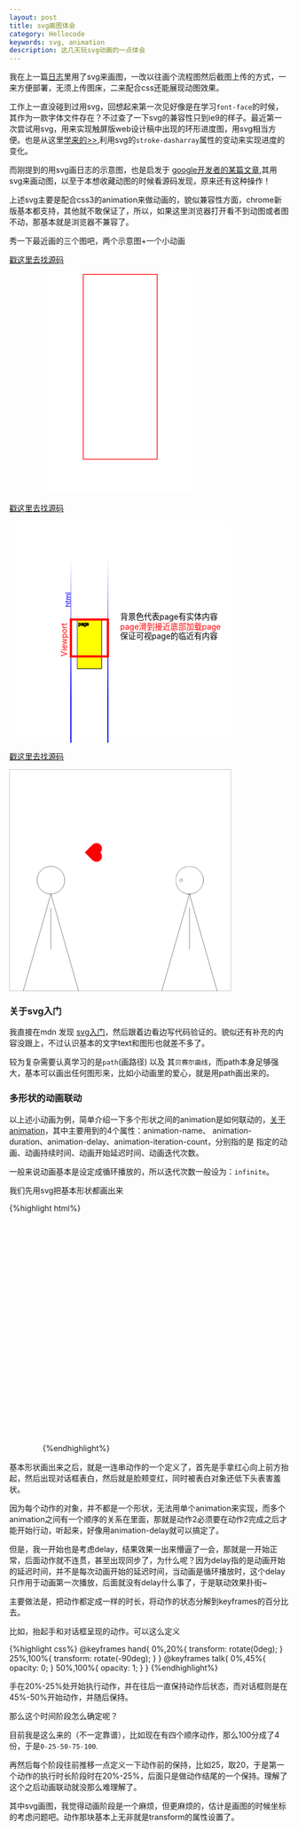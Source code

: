 ```yaml
---
layout: post
title: svg画图体会
category: Hellocode
keywords: svg, animation
description: 这几天玩svg动画的一点体会
---
```


我在上一篇[日志](http://shellphon.wang/githublog/2017/07/infinite-scroll-first.html)里用了svg来画图，一改以往画个流程图然后截图上传的方式，一来方便部署，无须上传图床，二来配合css还能展现动图效果。

工作上一直没碰到过用svg，回想起来第一次见好像是在学习`font-face`的时候，其作为一款字体文件存在？不过查了一下svg的兼容性只到ie9的样子。最近第一次尝试用svg，用来实现触屏版web设计稿中出现的环形进度图，用svg相当方便。也是从这里[学来的>>](https://github.com/chokcoco/SVG),利用svg的`stroke-dasharray`属性的变动来实现进度的变化。

而刚提到的用svg画日志的示意图，也是启发于 [google开发者的某篇文章](https://developers.google.com/web/updates/2016/07/infinite-scroller),其用svg来画动图，以至于本想收藏动图的时候看源码发现，原来还有这种操作！

上述svg主要是配合css3的animation来做动画的，貌似兼容性方面，chrome新版基本都支持，其他就不敢保证了，所以，如果这里浏览器打开看不到动图或者图不动，那基本就是浏览器不兼容了。

<style>
  svg{width:400px;height:400px;margin:0 auto}svg.infscroll{vector-effect:non-scaling-stroke}svg *{vector-effect:inherit}#browser .viewport{stroke:red;stroke-width:4;fill:none}#browser .viewport text{stroke:none;fill:red}.whitener{stroke:none;fill:rgba(255,255,255,0.54)}#runway{stroke:url(#linear);stroke-width:2;fill:none}#runway+text{fill:blue;stroke:none}.pages>use{stroke:none;fill:none}.pages>use:nth-child(1){animation:page1 10s infinite}.pages>use:nth-child(2){animation:page2 10s infinite}.pages>use:nth-child(3){animation:page3 10s infinite}.pages>use:nth-child(4){animation:page4 10s infinite}.pages>use:nth-child(5){animation:pagew1 10s infinite}.pages>use:nth-child(6){animation:pagew2 10s infinite}.pages>use:nth-child(7){animation:pagew3 10s infinite}.pages>use:nth-child(8){animation:pagew4 10s infinite}.pages{animation:items 10s infinite}@keyframes items{0%{transform:translateY(0px)}16%,20%{transform:translateY(-80px)}32%,36%{transform:translateY(-480px)}48%,52%{transform:translateY(-800px)}64%,68%{transform:translateY(-880px)}80%,84%{transform:translateY(-802px)}96%,100%{transform:translateY(-480px)}}@keyframes page1{0%{stroke:#000;fill:yellow}16%,20%{stroke:#000;fill:yellow}32%,36%{stroke:#000;fill:yellow}48%,52%{stroke:#000;fill:none}64%,68%{stroke:#000;fill:none}80%,84%{stroke:#000;fill:yellow}96%,100%{stroke:#000;fill:yellow}}@keyframes page2{0%{stroke:none;fill:none}16%,20%{stroke:#000;fill:yellow}32%,36%{stroke:#000;fill:yellow}48%,52%{stroke:#000;fill:yellow}64%,68%{stroke:#000;fill:yellow}80%,84%{stroke:#000;fill:yellow}96%,100%{stroke:#000;fill:yellow}}@keyframes page3{0%{stroke:none;fill:none}16%,20%{stroke:none;fill:none}32%,36%{stroke:#000;fill:yellow}48%,52%{stroke:#000;fill:yellow}64%,68%{stroke:#000;fill:yellow}80%,84%{stroke:#000;fill:yellow}96%,100%{stroke:#000;fill:yellow}}@keyframes page4{0%{stroke:none;fill:none}16%,20%{stroke:none;fill:none}32%,36%{stroke:none;fill:none}48%,52%{stroke:none;fill:none}64%,68%{stroke:#000;fill:yellow}80%,84%{stroke:#000;fill:yellow}96%,100%{stroke:#000;fill:none}}
  .item1{animation:move1 9s infinite}.item2{animation:move2 9s infinite}.item3{animation:move3 9s infinite}.item4{animation:move4 9s infinite}.item5{animation:move5 9s infinite}.item6{animation:move6 9s infinite}.line{animation:line 9s infinite}@keyframes move1{0%{transform:translate(0px,0px)}10%,100%{transform:translate(200px,0px)}}@keyframes move2{0%,10%{transform:translate(0px,0px)}20%,100%{transform:translate(320px,-110px)}}@keyframes move3{0%,20%{transform:translate(0px,0px)}40%,100%{transform:translate(440px,-280px)}}@keyframes move4{0%,40%{transform:translate(0px,0px)}60%,100%{transform:translate(440px,-290px)}}@keyframes move5{0%,60%{transform:translate(0px,0px)}80%,100%{transform:translate(200px,-410px)}}@keyframes move6{0%,80%{transform:translate(0px,0px)}90%,100%{transform:translate(320px,-580px)}}@keyframes line{0%,40%{transform:translateY(0px)}50%,60%{transform:translateY(50px)}65%,80%{transform:translateY(100px)}85%,90%{transform:translateY(150px)}98%,100%{transform:translateY(210px)}}
  .item{stroke:#000;fill:#fff;}.face{stroke:none;animation:pink 8s infinite;}.hand{stroke:#000;transform-origin:0 0;}#heart path{transform-origin:center center;transform:scale(0.4) rotate(90deg);fill:red;}#talk{opacity:0;animation:talk 8s infinite;}#heart{animation:hand 8s infinite;transform-origin:top center;}.head-part{animation:shy 8s infinite;transform-origin:center center;}@keyframes hand{0%,20%{transform:rotate(0deg);}25%,100%{transform:rotate(-90deg);}}@keyframes talk{0%,45%{opacity:0;}50%,100%{opacity:1;}}@keyframes pink{0%,70%{fill:none;}75%,100%{fill:pink;}}@keyframes shy{0%,65%{transform:rotate(0deg);}75%,100%{transform:rotate(-30deg);}}
</style>

秀一下最近画的三个图吧，两个示意图+一个小动画

[戳这里去找源码](http://runjs.cn/detail/urakrqoq)

<svg xmlns="http://www.w3.org/2000/svg" xmlns:xlink="http://www.w3.org/1999/xlink" viewBox="0 0 800 1200" >
  <rect x="0" y="0" width="800" height="1200" fill="#fff" ></rect>
  <rect x="200" y="10" width="400" height="1000" stroke='red' stroke-width='4' fill="#fff" ></rect>
  
  <rect class="item1" x="10" y="10" width="100" height="100" stroke='#eee' stroke-width='2' fill="#999" ></rect>
  <rect class="item2" x="10" y="120" width="100" height="150" stroke='#eee' stroke-width='2' fill="#999" ></rect>
  <rect class="item3" x="10" y="290" width="100" height="50" stroke='#eee' stroke-width='2' fill="#999" ></rect>
  
  <rect class="item4" x="10" y="360" width="100" height="150" stroke='#eee' stroke-width='2' fill="#999" ></rect>
  <rect class="item5" x="10" y="530" width="100" height="200" stroke='#eee' stroke-width='2' fill="#999" ></rect>
  <rect class="item6" x="10" y="750" width="100" height="130" stroke='#eee' stroke-width='2' fill="#999" ></rect>
  <line class="line" x1='120' y1='10' x2='680' y2='10' stroke='blue' stroke-width="4" stroke-dasharray="20 10"></line>
</svg>

[戳这里去找源码](http://runjs.cn/detail/7zgdevpk)

<svg xmlns="http://www.w3.org/2000/svg" xmlns:xlink="http://www.w3.org/1999/xlink" viewBox="0 -800 800 1800" class="infscroll" preserveAspectRatio="xMidYMid meet" style="vector-effect: non-scaling-stroke;background-color:white;"><defs><linearGradient id="linear" x1="0%" y1="0%" x2="0%" y2="1000%"><stop offset="0%" stop-color="rgba(0, 0, 255, 0)"></stop><stop offset="5%" stop-color="rgba(0, 0, 255, 1)"></stop></linearGradient><g id="page"><rect x="50" y="0" width="200" height="400"></rect>     <text class="ptext" x="60" y="50"  font-size="36">page</text></g></defs><g id="runway"><rect x="0" y="-500" width="300" height="2280"></rect></g><text x="100" y="0" transform="rotate(-90)" font-size="60">html</text><g class="pages">    <use xlink:href="#page" x="0" y="0"></use><use xlink:href="#page" x="0" y="401"></use><use xlink:href="#page" x="0" y="802"></use>    <use xlink:href="#page" x="0" y="1203"></use></g><g id="browser"><g class="viewport"><rect x="0" y="0" width="300" height="300"></rect><text x="-300" y="-32" transform="rotate(-90)" font-size="64">Viewport</text></g></g>  <g id="claim">    <text x="400" y="0" font-size="64">背景色代表page有实体内容</text>    <text x="400" fill="red" y="80" font-size="64">page滑到接近底部加载page</text>    <text x="400" y="160" font-size="64">保证可视page的临近有内容</text>  </g></svg>

[戳这里去找源码](http://runjs.cn/detail/qf65tz8w)

<svg xmlns="http://www.w3.org/2000/svg" xmlns:xlink="http://www.w3.org/1999/xlink" viewBox="0 0 800 800">
  <rect class="bkg" x='0' y='0' width="800" height="800" stroke="#333" fill="#fff"></rect>
  <g id="boy">
    <circle class="head item" cx="150" cy="400" r="50"></circle>
    <ellipse class="item face" cx="170" cy="410" rx="20" ry="5" />
    <path class="body item" d="M150,450 l-100,350 l200,0Z"/>
    <g id="heart">
      <line class="hand" x1="150" y1="500" x2="150" y2="650"/>
      <path d="M150,720 l -70.7,-70.7 a 50 50  0 0 1  70.7 -70.74 a 50 50  0 0 1  70.7 70.74 l -70.7 70.7z "  stroke="#fff" stroke-width="1" ></path>
    </g>
    <g id="talk">
      <path class="item" d="M150,300 l-30,-30 l-100,0 l0,-220 l500,0 l0,220 l-340,0 Z"/>
      <text x="200" y="150" text-anchor="middle" font-size="40">我喜欢你</text>
    </g>
  </g>  
  <g id="girl">
    <g class="head-part">
    <circle class="head item" cx="650" cy="400" r="50"></circle>
      <circle class="eye item" cx="620" cy="400" r="5"></circle>
    <ellipse class="item face" cx="630" cy="410" rx="20" ry="5" />
    </g>
    <path class="body item" d="M650,450 l-100,350 l200,0Z"/>
    <line class="hand" x1="650" y1="500" x2="650" y2="650"/>
  </g>  
</svg>


### 关于svg入门

我直接在mdn 发现 [svg入门](https://developer.mozilla.org/zh-CN/docs/Web/SVG/Tutorial)，然后跟着边看边写代码验证的。貌似还有补充的内容没跟上，不过认识基本的文字text和图形也就差不多了。

较为复杂需要认真学习的是`path`(画路径) 以及 其`贝赛尔曲线`，而path本身足够强大，基本可以画出任何图形来，比如小动画里的爱心，就是用path画出来的。

### 多形状的动画联动

以上述小动画为例，简单介绍一下多个形状之间的animation是如何联动的，[关于animation](https://developer.mozilla.org/zh-CN/docs/Web/CSS/animation)，其中主要用到的4个属性：animation-name、
animation-duration、animation-delay、animation-iteration-count，分别指的是 指定的动画、动画持续时间、动画开始延迟时间、动画迭代次数。

一般来说动画基本是设定成循环播放的，所以迭代次数一般设为：`infinite`。

我们先用svg把基本形状都画出来

{%highlight html%}
<svg xmlns="http://www.w3.org/2000/svg" xmlns:xlink="http://www.w3.org/1999/xlink" viewBox="0 0 800 800">
<!-- 背景 -->
  <rect class="bkg" x='0' y='0' width="800" height="800" stroke="#333" fill="#fff"></rect>
<!-- 左侧男孩 -->
  <g id="boy">
    <!-- 头部 -->
    <circle class="head item" cx="150" cy="400" r="50"></circle>
    <!-- 脸颊部分，用于害羞 -->
    <ellipse class="item face" cx="170" cy="410" rx="20" ry="5" />
    <!-- 身体部分 -->
    <path class="body item" d="M150,450 l-100,350 l200,0Z"/>
    <!-- 爱心和手组合 -->
    <g id="heart">
      <line class="hand" x1="150" y1="500" x2="150" y2="650"/>
      <path d="M150,720 l -70.7,-70.7 a 50 50  0 0 1  70.7 -70.74 a 50 50  0 0 1  70.7 70.74 l -70.7 70.7z "  stroke="#fff" stroke-width="1" ></path>
    </g>
    <!-- 对话框 -->
    <g id="talk">
      <path class="item" d="M150,300 l-30,-30 l-100,0 l0,-220 l500,0 l0,220 l-340,0 Z"/>
      <text x="200" y="150" text-anchor="middle" font-size="40">我喜欢你</text>
    </g>
  </g> 
<!-- 右侧女孩 --> 
  <g id="girl">
    <g class="head-part">
    <circle class="head item" cx="650" cy="400" r="50"></circle>
    <!-- 眼睛，用于标识低头的一个视觉参照 -->
      <circle class="eye item" cx="620" cy="400" r="5"></circle>
    <ellipse class="item face" cx="630" cy="410" rx="20" ry="5" />
    </g>
    <path class="body item" d="M650,450 l-100,350 l200,0Z"/>
    <line class="hand" x1="650" y1="500" x2="650" y2="650"/>
  </g>  
</svg>
{%endhighlight%}


基本形状画出来之后，就是一连串动作的一个定义了，首先是手拿红心向上前方抬起，然后出现对话框表白，然后就是脸颊变红，同时被表白对象还低下头表害羞状。

因为每个动作的对象，并不都是一个形状，无法用单个animation来实现，而多个animation之间有一个顺序的关系在里面，那就是动作2必须要在动作2完成之后才能开始行动，听起来，好像用animation-delay就可以搞定了。

但是，我一开始也是考虑delay，结果效果一出来懵逼了一会，那就是一开始正常，后面动作就不连贯，甚至出现同步了，为什么呢？因为delay指的是动画开始的延迟时间，并不是每次动画开始的延迟时间，当动画是循环播放时，这个delay只作用于动画第一次播放，后面就没有delay什么事了，于是联动效果扑街~

主要做法是，把动作都定成一样的时长，将动作的状态分解到keyframes的百分比去。

比如，抬起手和对话框呈现的动作。可以这么定义

{%highlight css%}
 @keyframes hand{
    0%,20%{
      transform: rotate(0deg);
    }
    25%,100%{
      transform: rotate(-90deg);
    }
  }
  @keyframes talk{
    0%,45%{
      opacity: 0;
    }
    50%,100%{
      opacity: 1;
    }
  }
{%endhighlight%}

手在20%-25%处开始执行动作，并在往后一直保持动作后状态，而对话框则是在45%-50%开始动作，并随后保持。

那么这个时间阶段怎么确定呢？

目前我是这么来的（不一定靠谱），比如现在有四个顺序动作，那么100分成了4份，于是`0-25-50-75-100`.

再然后每个阶段往前推移一点定义一下动作前的保持，比如25，取20，于是第一个动作的执行时长阶段时在20%-25%，后面只是做动作结尾的一个保持。理解了这个之后动画联动就没那么难理解了。

其中svg画图，我觉得动画阶段是一个麻烦，但更麻烦的，估计是画图的时候坐标的考虑问题吧。动作那块基本上无非就是transform的属性设置了。

